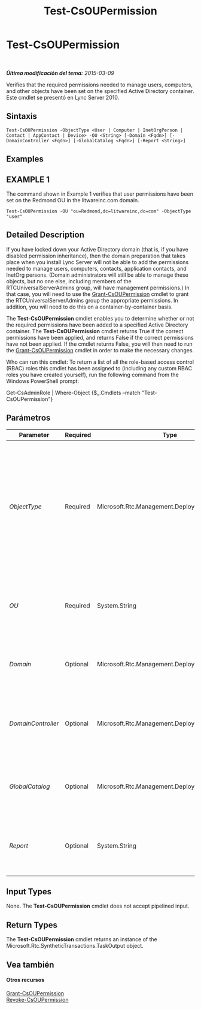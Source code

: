 ﻿---
title: Test-CsOUPermission
TOCTitle: Test-CsOUPermission
ms:assetid: 9908eac9-765e-4406-bb6b-0e4dd07f85f8
ms:mtpsurl: https://technet.microsoft.com/es-es/library/Gg398787(v=OCS.15)
ms:contentKeyID: 48276104
ms.date: 01/07/2017
mtps_version: v=OCS.15
ms.translationtype: HT
---

# Test-CsOUPermission

 

_**Última modificación del tema:** 2015-03-09_

Verifies that the required permissions needed to manage users, computers, and other objects have been set on the specified Active Directory container. Este cmdlet se presentó en Lync Server 2010.

## Sintaxis

    Test-CsOUPermission -ObjectType <User | Computer | InetOrgPerson | Contact | AppContact | Device> -OU <String> [-Domain <Fqdn>] [-DomainController <Fqdn>] [-GlobalCatalog <Fqdn>] [-Report <String>]

## Examples

## EXAMPLE 1

The command shown in Example 1 verifies that user permissions have been set on the Redmond OU in the litwareinc.com domain.

    Test-CsOUPermission -OU "ou=Redmond,dc=litwareinc,dc=com" -ObjectType "user"

## Detailed Description

If you have locked down your Active Directory domain (that is, if you have disabled permission inheritance), then the domain preparation that takes place when you install Lync Server will not be able to add the permissions needed to manage users, computers, contacts, application contacts, and InetOrg persons. (Domain administrators will still be able to manage these objects, but no one else, including members of the RTCUniversalServerAdmins group, will have management permissions.) In that case, you will need to use the [Grant-CsOUPermission](grant-csoupermission.md) cmdlet to grant the RTCUniversalServerAdmins group the appropriate permissions. In addition, you will need to do this on a container-by-container basis.

The **Test-CsOUPermission** cmdlet enables you to determine whether or not the required permissions have been added to a specified Active Directory container. The **Test-CsOUPermission** cmdlet returns True if the correct permissions have been applied, and returns False if the correct permissions have not been applied. If the cmdlet returns False, you will then need to run the [Grant-CsOUPermission](grant-csoupermission.md) cmdlet in order to make the necessary changes.

Who can run this cmdlet: To return a list of all the role-based access control (RBAC) roles this cmdlet has been assigned to (including any custom RBAC roles you have created yourself), run the following command from the Windows PowerShell prompt:

Get-CsAdminRole | Where-Object {$\_.Cmdlets –match "Test-CsOUPermission"}

## Parámetros


<table>
<colgroup>
<col style="width: 25%" />
<col style="width: 25%" />
<col style="width: 25%" />
<col style="width: 25%" />
</colgroup>
<thead>
<tr class="header">
<th>Parameter</th>
<th>Required</th>
<th>Type</th>
<th>Description</th>
</tr>
</thead>
<tbody>
<tr class="odd">
<td><p><em>ObjectType</em></p></td>
<td><p>Required</p></td>
<td><p>Microsoft.Rtc.Management.Deployment.ObjectType</p></td>
<td><p>Type of object to be checked. Valid values are:</p>
<p>User</p>
<p>Computer</p>
<p>Contact</p>
<p>AppContact</p>
<p>InetOrgPerson</p>
<p>To check multiple objects in the same kind, separate the object types by using commas: -ObjectType &quot;user&quot;,&quot;computer&quot;,&quot;contact&quot;.</p></td>
</tr>
<tr class="even">
<td><p><em>OU</em></p></td>
<td><p>Required</p></td>
<td><p>System.String</p></td>
<td><p>Distinguished name of the organizational unit (OU) to be checked. For example: -OU &quot;ou=Redmond,dc=litwareinc,dc=com&quot;.</p>
<p>Note that you can only check a single OU per command.</p></td>
</tr>
<tr class="odd">
<td><p><em>Domain</em></p></td>
<td><p>Optional</p></td>
<td><p>Microsoft.Rtc.Management.Deploy.Fqdn</p></td>
<td><p>Name of the domain where the OU to be checked is located. If this parameter is not included, then the <strong>Test-CsOUPermission</strong> cmdlet will look for the OU on the current domain.</p></td>
</tr>
<tr class="even">
<td><p><em>DomainController</em></p></td>
<td><p>Optional</p></td>
<td><p>Microsoft.Rtc.Management.Deploy.Fqdn</p></td>
<td><p>Fully qualified domain name (FQDN) of a domain controller in your domain. This parameter is not required if you are running the <strong>Test-CsOUPermission</strong> cmdlet on a computer with an account in your domain.</p></td>
</tr>
<tr class="odd">
<td><p><em>GlobalCatalog</em></p></td>
<td><p>Optional</p></td>
<td><p>Microsoft.Rtc.Management.Deploy.Fqdn</p></td>
<td><p>FQDN of a global catalog server in your domain. This parameter is not required if you are running the <strong>Test-CsOUPermission</strong> cmdlet on a computer with an account in your domain.</p></td>
</tr>
<tr class="even">
<td><p><em>Report</em></p></td>
<td><p>Optional</p></td>
<td><p>System.String</p></td>
<td><p>Enables you to specify a file path for the log file created when the cmdlet runs. For example: -Report &quot;C:\Logs\OUPermissions.html&quot;. If this file already exists, it will be overwritten when you run the cmdlet.</p></td>
</tr>
</tbody>
</table>


## Input Types

None. The **Test-CsOUPermission** cmdlet does not accept pipelined input.

## Return Types

The **Test-CsOUPermission** cmdlet returns an instance of the Microsoft.Rtc.SyntheticTransactions.TaskOutput object.

## Vea también

#### Otros recursos

[Grant-CsOUPermission](grant-csoupermission.md)  
[Revoke-CsOUPermission](revoke-csoupermission.md)

